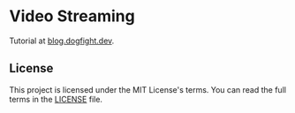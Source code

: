 # Video Streaming

Tutorial at [blog.dogfight.dev](https://blog.dogfight.dev).

## License

This project is licensed under the MIT License's terms. You can read the full terms in the [LICENSE](./LICENSE) file.